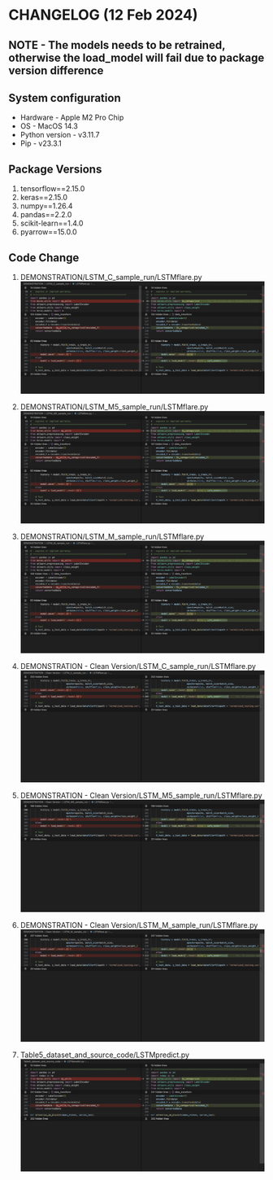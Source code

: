 # CHANGELOG (12 Feb 2024)

## NOTE - The models needs to be retrained, otherwise the load_model will fail due to package version difference

## System configuration

* Hardware - Apple M2 Pro Chip
* OS - MacOS 14.3
* Python version - v3.11.7
* Pip - v23.3.1

## Package Versions

1. tensorflow==2.15.0
2. keras==2.15.0
3. numpy==1.26.4
4. pandas==2.2.0
5. scikit-learn==1.4.0
6. pyarrow==15.0.0

## Code Change

1. DEMONSTRATION/LSTM_C_sample_run/LSTMflare.py
    ![alt_text](./9.png)

2. DEMONSTRATION/LSTM_M5_sample_run/LSTMflare.py
    ![alt_text](./10.png)

3. DEMONSTRATION/LSTM_M_sample_run/LSTMflare.py
    ![alt_text](./11.png)

4. DEMONSTRATION - Clean Version/LSTM_C_sample_run/LSTMflare.py
    ![alt_text](./12.png)

5. DEMONSTRATION - Clean Version/LSTM_M5_sample_run/LSTMflare.py
    ![alt_text](./13.png)

6. DEMONSTRATION - Clean Version/LSTM_M_sample_run/LSTMflare.py
    ![alt_text](./14.png)

7. Table5_dataset_and_source_code/LSTMpredict.py
    ![alt_text](./15.png)
